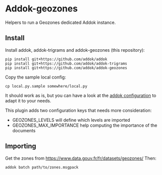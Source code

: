 # Addok-geozones

Helpers to run a Geozones dedicated Addok instance.


## Install

Install addok, addok-trigrams and addok-geozones (this repository):

    pip install git+https://github.com/addok/addok
    pip install git+https://github.com/addok/addok-trigrams
    pip install git+https://github.com/addok/addok-geozones


Copy the sample local config:

    cp local.py.sample somewhere/local.py

It should work as is, but you can have a look at the
[addok configuration](http://addok.readthedocs.io/en/latest/config/)
to adapt it to your needs.

This plugin adds two configuration keys that needs more consideration:

- GEOZONES_LEVELS will define which levels are imported
- GEOZONES_MAX_IMPORTANCE help computing the importance of the
  documents


## Importing

Get the zones from https://www.data.gouv.fr/fr/datasets/geozones/
Then:

    addok batch path/to/zones.msgpack
